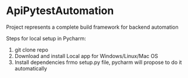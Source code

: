 # ApiPytestAutomation
Project represents a complete build framework for backend automation

Steps for local setup in Pycharm:

1. git clone repo <url>
2. Download and install Local app for Windows/Linux/Mac OS
3. Install dependencies frmo setup.py file, pycharm will propose to do it automatically
